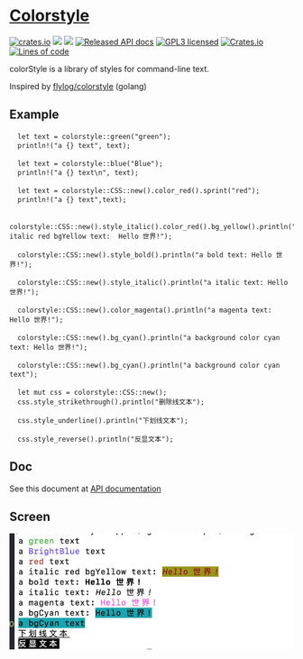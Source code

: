 # [Colorstyle](http://colorstyle.ffactory.org)

[![crates.io](https://img.shields.io/crates/v/colorstyle.svg?color=yellow)](https://crates.io/crates/colorstyle)
![](https://img.shields.io/github/workflow/status/code-translation/colorstyle/Rust)
![](https://img.shields.io/github/languages/top/code-translation/colorstyle)
[![Released API docs](https://docs.rs/colorstyle/badge.svg)](https://docs.rs/colorstyle)
[![GPL3 licensed](https://img.shields.io/github/license/code-translation/colorstyle.svg)](./LICENSE)
[![Crates.io](https://img.shields.io/crates/d/colorstyle)](https://crates.io/crates/colorstyle)
[![Lines of code](https://img.shields.io/tokei/lines/github/code-translation/colorstyle)](https://github.com/code-translation/colorstyle)



colorStyle is a library of styles for command-line text.

Inspired by [flylog/colorstyle](https://github.com/flylog/colorstyle) (golang)

## Example

```
  let text = colorstyle::green("green");
  println!("a {} text", text);

  let text = colorstyle::blue("Blue");
  println!("a {} text\n", text);

  let text = colorstyle::CSS::new().color_red().sprint("red");
  println!("a {} text",text);

  colorstyle::CSS::new().style_italic().color_red().bg_yellow().println("a italic red bgYellow text:  Hello 世界!");

  colorstyle::CSS::new().style_bold().println("a bold text: Hello 世界!");

  colorstyle::CSS::new().style_italic().println("a italic text: Hello 世界!");

  colorstyle::CSS::new().color_magenta().println("a magenta text: Hello 世界!");

  colorstyle::CSS::new().bg_cyan().println("a background color cyan text: Hello 世界!");

  colorstyle::CSS::new().bg_cyan().println("a background color cyan text");
  
  let mut css = colorstyle::CSS::new();
  css.style_strikethrough().println("删除线文本");

  css.style_underline().println("下划线文本");

  css.style_reverse().println("反显文本");
```

## Doc

See this document at [API documentation](https://docs.rs/colorstyle)
## Screen

![](https://github.com/flylog/colorstyle/raw/main/example/output.jpg)

